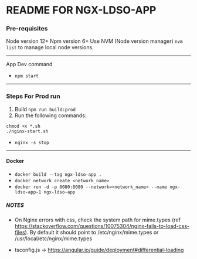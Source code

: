 # README FOR NGX-LDSO-APP


### Pre-requisites 
Node version 12+
Npm version 6+ 
Use NVM (Node version manager) `nvm list` to manage local node versions.

---
App Dev command
 *   `npm start `
---
### Steps For Prod run

1. Build ```npm run build:prod```
2. Run the following commands:

```
chmod +x *.sh
./nginx-start.sh
```

* ```nginx -s stop```
___

#### Docker

* ```docker build --tag ngx-ldso-app .```
* ```docker network create <network_name>```
* ```docker run -d -p 8080:8080 --network=<network_name> --name ngx-ldso-app-1 ngx-ldso-app```


##### NOTES 
* On Nginx errors with css, check the system path for mime.types (ref https://stackoverflow.com/questions/10075304/nginx-fails-to-load-css-files).
By default it should point to /etc/nginx/mime.types or /usr/local/etc/nginx/mime.types

* tsconfig.js -> https://angular.io/guide/deployment#differential-loading
